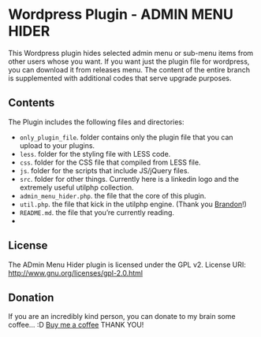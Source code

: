 # Wordpress Plugin - ADMIN MENU HIDER

This Wordpress plugin hides selected admin menu or sub-menu items from other users whose you want.
If you want just the plugin file for wordpress, you can download it from releases menu.
The content of the entire branch is supplemented with additional codes that serve upgrade purposes.

## Contents

The Plugin includes the following files and directories:

* `only_plugin_file`. folder contains only the plugin file that you can upload to your plugins.
* `less`. folder for the styling file with LESS code.
* `css`. folder for the CSS file that compiled from LESS file.
* `js`. folder for the scripts that include JS/jQuery files.
* `src`. folder for other things. Currently here is a linkedin logo and the extremely useful utilphp collection.
* `admin_menu_hider.php`. the file that the core of this plugin.
* `util.php`. the file that kick in the utilphp engine. (Thank you [Brandon](https://github.com/brandonwamboldt)!)
* `README.md`. the file that you’re currently reading.
* 

## License

The ADmin Menu Hider plugin is licensed under the GPL v2.
License URI: http://www.gnu.org/licenses/gpl-2.0.html

## Donation

If you are an incredibly kind person, you can donate to my brain some coffee... :D
[Buy me a coffee](https://www.buymeacoffee.com/harciropi)
THANK YOU!
